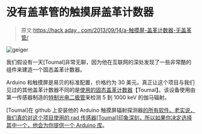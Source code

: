 # 没有盖革管的触摸屏盖革计数器

> 原文:[https://hack aday . com/2013/09/14/a-触摸屏-盖革计数器-无盖革管/](https://hackaday.com/2013/09/14/a-touch-screen-geiger-counter-without-a-geiger-tube/)

![geiger](../Images/f3fae184152f341ff1c28354502985de.png)

我们假设有一天[Toumal]非常无聊，因为他在互联网的深处发现了一些非常酷的组件来建造一个固态盖革计数器。

Arduino 和触摸屏是易贝的标准配置，价格约为 30 美元。真正让这个项目与我们见过的其他盖革计数器不同的是[使用的固态盖革计数器](http://www.radiation-watch.org/p/english.html)【Toumal】。该设备使用由第一传感器制造的[特制光电二极管](http://www.mouser.com/Search/ProductDetail.aspx?qs=XT0h7XtgaRluHeOO0jzfWw%3D%3D)来检测 5 到 1000 keV 的伽马辐射。

[Toumal]在 github 上安装他的 Arduino 触摸屏辐射探测器[的所有软件。老实说，我们真的对这个项目使用的 rad 传感器[Toumal]印象深刻，所以如果你决定选择其中一个，他会为你提供一个 Arduino 库](https://github.com/Toumal/GeigerCounter)。